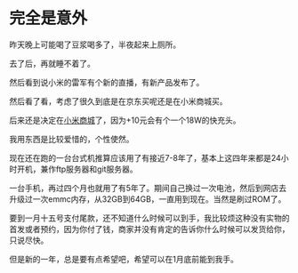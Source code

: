 # 完全是意外

昨天晚上可能喝了豆浆喝多了，半夜起来上厕所。

去了后，再就睡不着了。

然后看到说小米的雷军有个新的直播，有新产品发布了。

然后看了看，考虑了很久到底是在京东买呢还是在小米商城买。

后来还是决定在[小米商城](https://www.mi.com/redminote7/)了，因为+10元会有个一个18W的快充头。

我用东西是比较爱惜的，个性使然。

现在还在跑的一台台式机推算应该用了有接近7-8年了，基本上这四年来都是24小时开机，兼作ftp服务器和git服务器。

一台手机，再过四个月也就用了有5年了。期间自己换过一次电池，然后到网店去升级过一次emmc内存，从32GB到64GB，一直用到现在。当然是刷过ROM了。

要到一月十五号支付尾款，还不知道什么时候可以到手，我比较烦这种没有实物的首发或者预约，因为你付了钱，商家并没有肯定的告诉你什么时候可以发货给你，只说尽快。

但是新的一年，总是要有点希望吧，希望可以在1月底前能到我手。

